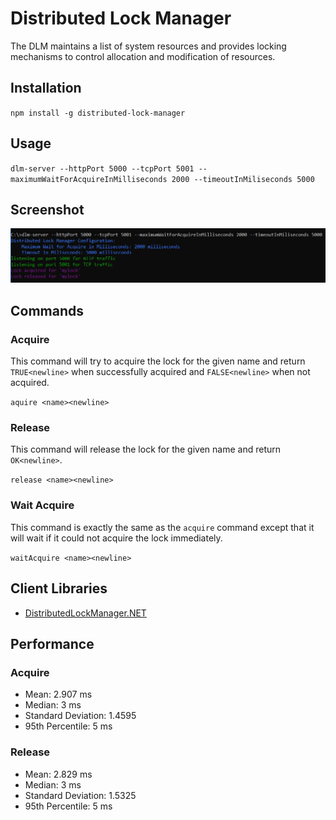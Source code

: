 # Distributed Lock Manager

The DLM maintains a list of system resources and provides locking mechanisms to control allocation and modification of resources.

## Installation

`npm install -g distributed-lock-manager`

## Usage

`dlm-server --httpPort 5000 --tcpPort 5001 --maximumWaitForAcquireInMilliseconds 2000 --timeoutInMiliseconds 5000`

## Screenshot

![screenshot](https://github.com/barend-erasmus/distributed-lock-manager/raw/master/images/screenshot.png)

## Commands

### Acquire

This command will try to acquire the lock for the given name and return `TRUE<newline>` when successfully acquired and `FALSE<newline>` when not acquired.

`aquire <name><newline>`

### Release

This command will release the lock for the given name and return `OK<newline>`.

`release <name><newline>`

### Wait Acquire

This command is exactly the same as the `acquire` command except that it will wait if it could not acquire the lock immediately.

`waitAcquire <name><newline>`

## Client Libraries

* [DistributedLockManager.NET](https://www.nuget.org/packages/DistributedLockManager.NET)

## Performance

### Acquire

* Mean: 2.907 ms
* Median: 3 ms
* Standard Deviation: 1.4595
* 95th Percentile: 5 ms

### Release

* Mean: 2.829 ms
* Median: 3 ms
* Standard Deviation: 1.5325
* 95th Percentile: 5 ms
